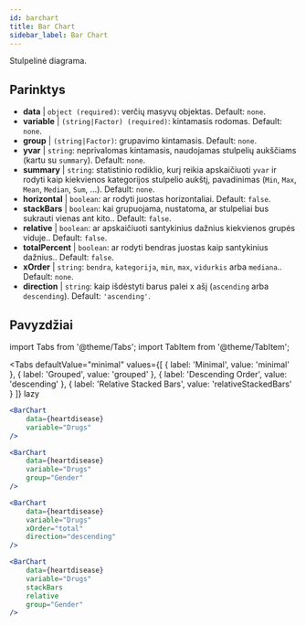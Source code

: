 ```yaml
---
id: barchart
title: Bar Chart
sidebar_label: Bar Chart
---
```


Stulpelinė diagrama.

## Parinktys

* __data__ | `object (required)`: verčių masyvų objektas. Default: `none`.
* __variable__ | `(string|Factor) (required)`: kintamasis rodomas. Default: `none`.
* __group__ | `(string|Factor)`: grupavimo kintamasis. Default: `none`.
* __yvar__ | `string`: neprivalomas kintamasis, naudojamas stulpelių aukščiams (kartu su `summary`). Default: `none`.
* __summary__ | `string`: statistinio rodiklio, kurį reikia apskaičiuoti `yvar` ir rodyti kaip kiekvienos kategorijos stulpelio aukštį, pavadinimas (`Min`, `Max`, `Mean`, `Median`, `Sum`, ...). Default: `none`.
* __horizontal__ | `boolean`: ar rodyti juostas horizontaliai. Default: `false`.
* __stackBars__ | `boolean`: kai grupuojama, nustatoma, ar stulpeliai bus sukrauti vienas ant kito.. Default: `false`.
* __relative__ | `boolean`: ar apskaičiuoti santykinius dažnius kiekvienos grupės viduje.. Default: `false`.
* __totalPercent__ | `boolean`: ar rodyti bendras juostas kaip santykinius dažnius.. Default: `false`.
* __xOrder__ | `string`: `bendra`, `kategorija`, `min`, `max`, `vidurkis` arba `mediana`.. Default: `none`.
* __direction__ | `string`: kaip išdėstyti barus palei x ašį (`ascending` arba `descending`). Default: `'ascending'`.


## Pavyzdžiai

import Tabs from '@theme/Tabs';
import TabItem from '@theme/TabItem';

<Tabs
    defaultValue="minimal"
    values={[
        { label: 'Minimal', value: 'minimal' },
        { label: 'Grouped', value: 'grouped' },
        { label: 'Descending Order', value: 'descending' },
        { label: 'Relative Stacked Bars', value: 'relativeStackedBars' }
    ]}
    lazy
>

<TabItem value="minimal">

```jsx live
<BarChart 
    data={heartdisease} 
    variable="Drugs"
/>
```
</TabItem>

<TabItem value="grouped">

```jsx live
<BarChart 
    data={heartdisease} 
    variable="Drugs"
    group="Gender"
/>
```

</TabItem>

<TabItem value="descending">

```jsx live
<BarChart 
    data={heartdisease} 
    variable="Drugs"
    xOrder="total"
    direction="descending"
/>
```
</TabItem>

<TabItem value="relativeStackedBars">

```jsx live
<BarChart 
    data={heartdisease} 
    variable="Drugs"
    stackBars
    relative
    group="Gender"
/>
```
</TabItem>

</Tabs>
